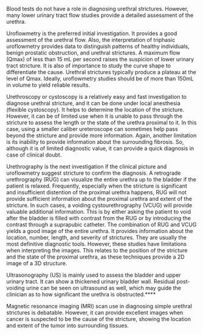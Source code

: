 Blood tests do not have a role in diagnosing urethral strictures. However, many lower urinary tract flow studies provide a detailed assessment of the urethra.

Uroflowmetry is the preferred initial investigation. It provides a good assessment of the urethral flow. Also, the interpretation of triphasic uroflowmetry provides data to distinguish patterns of healthy individuals, benign prostatic obstruction, and urethral strictures. A maximum flow (Qmax) of less than 15 mL per second raises the suspicion of lower urinary tract stricture. It is also of importance to study the curve shape to differentiate the cause. Urethral strictures typically produce a plateau at the level of Qmax. Ideally, uroflowmetry studies should be of more than 150mL in volume to yield reliable results.

Urethroscopy or cystoscopy is a relatively easy and fast investigation to diagnose urethral stricture, and it can be done under local anesthesia (flexible cystoscopy). It helps to determine the location of the stricture. However, it can be of limited use when it is unable to pass through the stricture to assess the length or the state of the urethra proximal to it. In this case, using a smaller caliber ureteroscope can sometimes help pass beyond the stricture and provide more information. Again, another limitation is its inability to provide information about the surrounding fibrosis. So, although it is of limited diagnostic value, it can provide a quick diagnosis in case of clinical doubt.

Urethrography is the next investigation if the clinical picture and uroflowmetry suggest stricture to confirm the diagnosis. A retrograde urethrography (RUG) can visualize the entire urethra up to the bladder if the patient is relaxed. Frequently, especially when the stricture is significant and insufficient distention of the proximal urethra happens, RUG will not provide sufficient information about the proximal urethra and extent of the stricture. In such cases, a voiding cystourethrography (VCUG) will provide valuable additional information. This is by either asking the patient to void after the bladder is filled with contrast from the RUG or by introducing the contrast through a suprapubic catheter. The combination of RUG and VCUG yields a good image of the entire urethra. It provides information about the location, number, length, and severity of strictures. They are usually the most definitive diagnostic tools. However, these studies have limitations when interpreting the images. This relates to the position of the stricture and the state of the proximal urethra, as these techniques provide a 2D image of a 3D structure.

Ultrasonography (US) is mainly used to assess the bladder and upper urinary tract. It can show a thickened urinary bladder wall. Residual post-voiding urine can be seen on ultrasound as well, which may guide the clinician as to how significant the urethra is obstructed.****

Magnetic resonance imaging (MRI) scan use in diagnosing simple urethral strictures is debatable. However, it can provide excellent images when cancer is suspected to be the cause of the stricture, showing the location and extent of the tumor into surrounding tissues.
